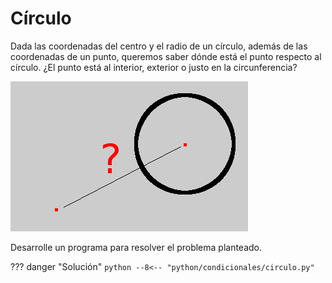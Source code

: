 # Círculo

Dada las coordenadas del centro y el radio de un círculo, además de las coordenadas de un punto, queremos saber dónde está el punto respecto al círculo. ¿El punto está al interior, exterior o justo en la circunferencia?

![Circunferencia](../images/circulo-punto.png "¿Dónde está el punto?")

Desarrolle un programa para resolver el problema planteado.

??? danger "Solución"
    ```python
    --8<-- "python/condicionales/circulo.py"
    ```